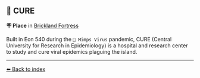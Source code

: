 ## 🏥 CURE

**🪧 Place** in [Brickland Fortress](../refs/brickland_fortress.md)

Built in Eon 540 during the `🦠 Mimps Virus` pandemic, CURE (Central University for Research in Epidemiology) is a hospital and research center to study and cure viral epidemics plaguing the island.


----------
[⬅️ Back to index](../refs/#9670_s)